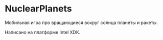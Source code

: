 # NuclearPlanets
Мобильная игра про вращающиеся вокруг солнца планеты и ракеты.

Написано на платформе Intel XDK.
